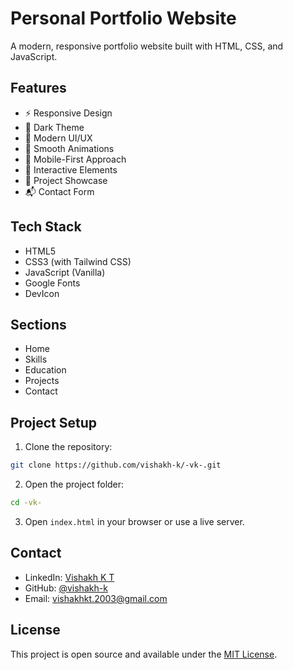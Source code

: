 # Personal Portfolio Website

A modern, responsive portfolio website built with HTML, CSS, and JavaScript.

## Features

- ⚡ Responsive Design
- 🌙 Dark Theme
- 🎨 Modern UI/UX
- 🚀 Smooth Animations
- 📱 Mobile-First Approach
- 🔄 Interactive Elements
- 💼 Project Showcase
- 📬 Contact Form

## Tech Stack

- HTML5
- CSS3 (with Tailwind CSS)
- JavaScript (Vanilla)
- Google Fonts
- DevIcon

## Sections

- Home
- Skills
- Education
- Projects
- Contact

## Project Setup

1. Clone the repository:

```bash
git clone https://github.com/vishakh-k/-vk-.git
```

2. Open the project folder:

```bash
cd -vk-
```

3. Open `index.html` in your browser or use a live server.

## Contact

- LinkedIn: [Vishakh K T](https://www.linkedin.com/in/vishakh-k-t-0105bb2ba)
- GitHub: [@vishakh-k](https://github.com/vishakh-k)
- Email: vishakhkt.2003@gmail.com

## License

This project is open source and available under the [MIT License](LICENSE).
